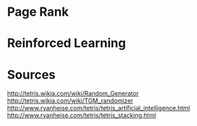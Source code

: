 # Page Rank

# Reinforced Learning

# Sources
http://tetris.wikia.com/wiki/Random_Generator
http://tetris.wikia.com/wiki/TGM_randomizer
http://www.ryanheise.com/tetris/tetris_artificial_intelligence.html
http://www.ryanheise.com/tetris/tetris_stacking.html
